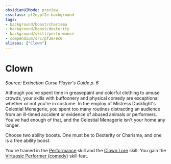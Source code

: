 ```yaml
---
obsidianUIMode: preview
cssclass: pf2e,pf2e-background
tags:
- background/boost/charisma
- background/boost/dexterity
- background/skill/performance
- compendium/src/pf2e/ec0
aliases: ["Clown"]
---
```

# Clown
*Source: Extinction Curse Player's Guide p. 6*  

Although you've spent time in greasepaint and colorful clothing to amuse crowds, your skills with buffoonery and physical comedy are exceptional whether or not you're in costume. In the employ of Mistress Dusklight's Celestial Menagerie, you spent too many routines distracting an audience from an ill-timed accident or evidence of abused animals or performers. You've had enough of that, and the Celestial Menagerie isn't your home any longer.

Choose two ability boosts. One must be to Dexterity or Charisma, and one is a free ability boost.

You're trained in the [Performance](skills.md#Performance) skill and the [Clown Lore](skills.md#Lore) skill. You gain the [Virtuosic Performer (comedy)](virtuosic-performer.md) skill feat.
